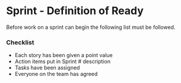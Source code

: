 # Sprint - Definition of Ready
Before work on a sprint can begin the following list must be followed.

### Checklist

- Each story has been given a point value
- Action items put in Sprint # description
- Tasks have been assigned
- Everyone on the team has agreed
